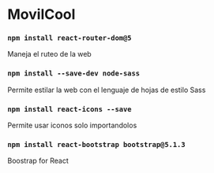 # MovilCool

### `npm install react-router-dom@5`

Maneja el ruteo de la web

### `npm install --save-dev node-sass`

Permite estilar la web con el lenguaje de hojas de estilo Sass

### `npm install react-icons --save`

Permite usar iconos solo importandolos

### `npm install react-bootstrap bootstrap@5.1.3`

Boostrap for React